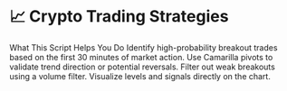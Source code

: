 # 📈 Crypto Trading Strategies
What This Script Helps You Do
Identify high-probability breakout trades based on the first 30 minutes of market action.
Use Camarilla pivots to validate trend direction or potential reversals.
Filter out weak breakouts using a volume filter.
Visualize levels and signals directly on the chart.
